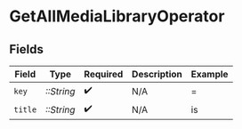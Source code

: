 # GetAllMediaLibraryOperator


## Fields

| Field              | Type               | Required           | Description        | Example            |
| ------------------ | ------------------ | ------------------ | ------------------ | ------------------ |
| `key`              | *::String*         | :heavy_check_mark: | N/A                | =                  |
| `title`            | *::String*         | :heavy_check_mark: | N/A                | is                 |